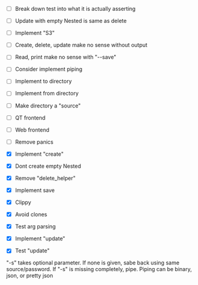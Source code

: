 - [ ] Break down test into what it is actually asserting
- [ ] Update with empty Nested is same as delete
- [ ] Implement "S3"
- [ ] Create, delete, update make no sense without output
- [ ] Read, print make no sense with "--save"
- [ ] Consider implement piping
- [ ] Implement to directory
- [ ] Implement from directory
- [ ] Make directory a "source"
- [ ] QT frontend
- [ ] Web frontend
- [ ] Remove panics
- [X] Implement "create"
- [X] Dont create empty Nested
- [X] Remove "delete_helper"
- [X] Implement save
- [X] Clippy
- [X] Avoid clones
- [X] Test arg parsing
- [X] Implement "update"
- [X] Test "update"


"-s" takes optional parameter. If none is given, sabe back using same source/password. If "-s" is missing completely, pipe. Piping can be binary, json, or pretty json

